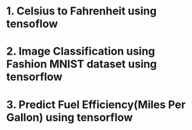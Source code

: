 # 1. Celsius to Fahrenheit using tensoflow
# 2. Image Classification using Fashion MNIST dataset using tensorflow
# 3. Predict Fuel Efficiency(Miles Per Gallon) using tensorflow
